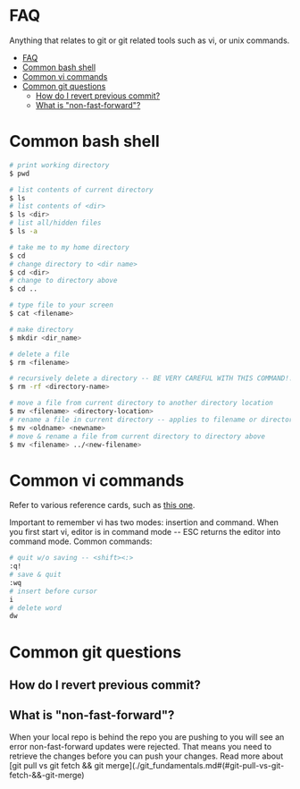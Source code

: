 # FAQ

Anything that relates to git or git related tools such as vi, or unix commands.

<!-- TOC -->

- [FAQ](#faq)
- [Common bash shell](#common-bash-shell)
- [Common vi commands](#common-vi-commands)
- [Common git questions](#common-git-questions)
    - [How do I revert previous commit?](#how-do-i-revert-previous-commit)
    - [What is "non-fast-forward"?](#what-is-non-fast-forward)

<!-- /TOC -->

# Common bash shell
``` sh
# print working directory
$ pwd

# list contents of current directory
$ ls
# list contents of <dir>
$ ls <dir>
# list all/hidden files
$ ls -a

# take me to my home directory
$ cd
# change directory to <dir name>
$ cd <dir>
# change to directory above
$ cd ..

# type file to your screen
$ cat <filename>

# make directory
$ mkdir <dir_name>

# delete a file
$ rm <filename>

# recursively delete a directory -- BE VERY CAREFUL WITH THIS COMMAND!!
$ rm -rf <directory-name>

# move a file from current directory to another directory location
$ mv <filename> <directory-location>
# rename a file in current directory -- applies to filename or directory name
$ mv <oldname> <newname>
# move & rename a file from current directory to directory above
$ mv <filename> ../<new-filename>
```

# Common vi commands
Refer to various reference cards, such as [this one](https://www.ks.uiuc.edu/Training/Tutorials/Reference/virefcard.pdf).

Important to remember vi has two modes: insertion and command. When you first start vi, editor is in command mode -- ESC returns the editor into command mode. Common commands:

```sh
# quit w/o saving -- <shift><:>
:q!
# save & quit
:wq
# insert before cursor
i
# delete word
dw
```

# Common git questions
## How do I revert previous commit?

## What is "non-fast-forward"?

When your local repo is behind the repo you are pushing to you will see an error
non-fast-forward updates were rejected. That means you need to retrieve the
changes before you can push your changes. Read more about [git pull vs git fetch
&& git merge](./git_fundamentals.md#(#git-pull-vs-git-fetch-&&-git-merge)